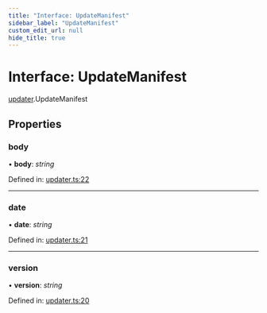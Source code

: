 ```yaml
---
title: "Interface: UpdateManifest"
sidebar_label: "UpdateManifest"
custom_edit_url: null
hide_title: true
---
```


# Interface: UpdateManifest

[updater](../modules/updater.md).UpdateManifest

## Properties

### body

• **body**: *string*

Defined in: [updater.ts:22](https://github.com/tauri-apps/tauri/blob/a68b4ee8/tooling/api/src/updater.ts#L22)

___

### date

• **date**: *string*

Defined in: [updater.ts:21](https://github.com/tauri-apps/tauri/blob/a68b4ee8/tooling/api/src/updater.ts#L21)

___

### version

• **version**: *string*

Defined in: [updater.ts:20](https://github.com/tauri-apps/tauri/blob/a68b4ee8/tooling/api/src/updater.ts#L20)
